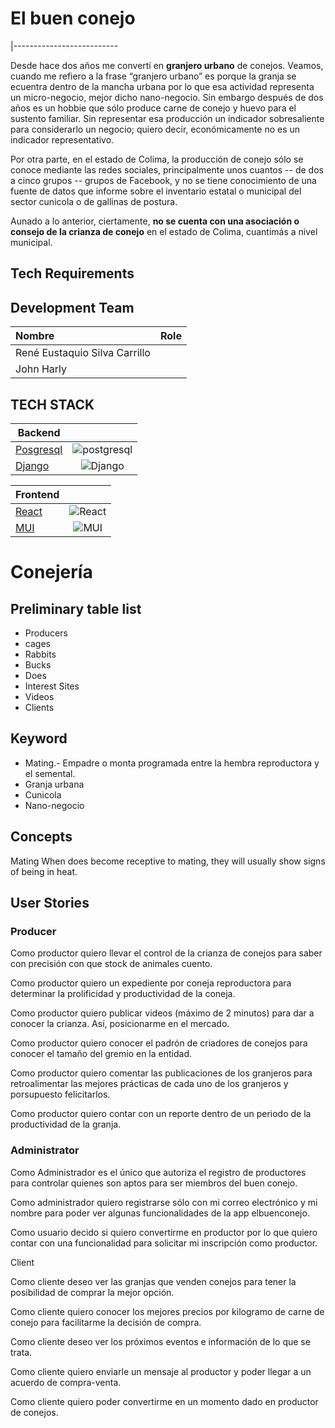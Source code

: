 # El buen conejo
|--------------------------

Desde hace dos años me convertí en **granjero urbano** de conejos. Veamos, cuando me refiero a la frase “granjero urbano” es porque la granja se ecuentra dentro de la mancha urbana por lo que esa actividad representa un micro-negocio, mejor dicho nano-negocio. Sin embargo después de dos años es un hobbie que sólo produce carne de conejo y huevo para el sustento familiar. Sin representar esa producción un indicador sobresaliente para considerarlo un negocio; quiero decir, económicamente no es un indicador representativo.

Por otra parte, en el estado de Colima, la producción de conejo sólo se conoce mediante las redes sociales, principalmente unos cuantos -- de dos a cinco grupos -- grupos de Facebook, y no se tiene conocimiento de una fuente de datos que informe sobre el inventario estatal o municipal del sector cunicola o de gallinas de postura.

Aunado a lo anterior, ciertamente,  **no se cuenta con una asociación o consejo de la crianza de conejo** en el estado de Colima, cuantimás a nivel municipal.

## Tech Requirements

## **Development Team** 


|    Nombre    |   Role  | 
| :---         | :---:  |
|René Eustaquio Silva Carrillo
|John  Harly |

## **TECH STACK**

|Backend||
|---|:---:|
|[Posgresql](https://postgresql.org "Posgresql")|![postgresql](https://www.postgresql.org/favicon.ico "Base de datos Posgresql")|
|[Django](https://www.djangoproject.com/ "Python")|![Django](https://static.djangoproject.com/img/favicon.6dbf28c0650e.ico "Django")

|Frontend||
|---|:---:|
|[React](https://reactjs.org "Reactjs")|![React](https://reactjs.org/favicon.ico "Reactjs")|
|[MUI](https://mui.com "MUI")|![MUI](https://mui.com/static/favicon.ico "Material UI")|

# Conejería


## Preliminary table list

- Producers
- cages
- Rabbits
- Bucks
- Does
- Interest Sites
- Videos
- Clients


## Keyword
- Mating.- Empadre o monta programada entre la hembra reproductora y el semental.
- Granja urbana
- Cunicola
- Nano-negocio

## Concepts

Mating
When does become receptive to mating, they will usually show signs of being in heat. 


## User Stories

### Producer
Como productor quiero llevar el control de la crianza de conejos para saber con precisión con que stock de animales cuento.

Como productor quiero un expediente por coneja reproductora para determinar la prolificidad y productividad de la coneja.

Como productor quiero publicar videos (máximo de 2 minutos) para dar a conocer la crianza. Así, posicionarme en el mercado.

Como productor quiero conocer el padrón de criadores de conejos para conocer el tamaño del
 gremio en la entidad.

Como productor  quiero comentar las publicaciones de los granjeros para retroalimentar las mejores prácticas de cada uno de los granjeros y porsupuesto felicitarlos.

Como productor quiero contar con un reporte dentro de un periodo de la productividad de la granja.


### Administrator
Como Administrador es el único que autoriza el registro de productores para controlar quienes son aptos para ser miembros del buen conejo.

Como administrador quiero registrarse sólo con mi correo electrónico y mi nombre para poder ver algunas funcionalidades de la app  elbuenconejo. 

Como usuario decido si quiero convertirme en productor por lo que quiero contar con una funcionalidad para solicitar mi inscripción como productor. 

 








Client

Como cliente deseo ver las granjas que venden conejos para tener la posibilidad de comprar la mejor opción.

Como cliente quiero conocer los mejores precios por kilogramo de carne de conejo para facilitarme la decisión de compra.

Como cliente deseo ver  los próximos eventos  e información de lo que se trata.

Como cliente quiero enviarle un mensaje al productor y poder llegar a un acuerdo de compra-venta.

Como cliente quiero poder convertirme en un momento dado en productor de conejos.


